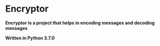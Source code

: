 # Encryptor

**Encryptor is a project that helps in encoding messages and decoding messages**

**Written in Python 3.7.0**
